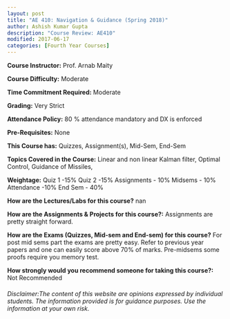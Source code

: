 ```yaml
---
layout: post
title: "AE 410: Navigation & Guidance (Spring 2018)"
author: Ashish Kumar Gupta
description: "Course Review: AE410"
modified: 2017-06-17
categories: [Fourth Year Courses]
---
```


**Course Instructor:** Prof.  Arnab Maity

**Course Difficulty:** Moderate

**Time Commitment Required:** Moderate

**Grading:** Very Strict

**Attendance Policy:** 80 % attendance mandatory and DX is enforced

**Pre-Requisites:** None

**This Course has:** Quizzes, Assignment(s), Mid-Sem, End-Sem

**Topics Covered in the Course:**
Linear and non linear Kalman filter, Optimal Control, Guidance of Missiles,   

**Weightage:**
Quiz 1 -15%
Quiz 2 -15%
Assignments - 10%
Midsems - 10%
Attendance -10%
End Sem - 40%

**How are the Lectures/Labs for this course?**
nan

**How are the Assignments & Projects for this course?:**
Assignments are pretty straight forward.

**How are the Exams (Quizzes, Mid-sem and End-sem) for this course?**
For post mid sems part the exams are pretty easy. Refer to previous year papers and one can easily score above 70% of marks.  Pre-midsems some proofs require you memory test. 

**How strongly would you recommend someone for taking this course?:**
Not Recommended

###### Disclaimer:The content of this website are opinions expressed by individual students. The information provided is for guidance purposes. Use the information at your own risk.